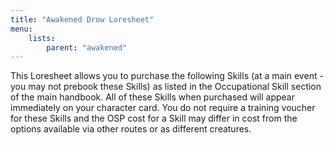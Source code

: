```yaml
---
title: "Awakened Drow Loresheet"
menu:
    lists:
        parent: "awakened"
---
```

This Loresheet allows you to purchase the following Skills (at a main event - you may not prebook these Skills) as listed in the Occupational Skill section of the main handbook. All of these Skills when purchased will appear immediately on your character card. You do not require a training voucher for these Skills and the OSP cost for a Skill may differ in cost from the options available via other routes or as different creatures.